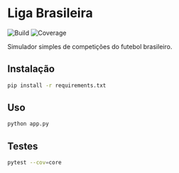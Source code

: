 # Liga Brasileira

![Build](https://github.com/example/LigaBrasileira/actions/workflows/ci.yml/badge.svg)
![Coverage](https://img.shields.io/badge/coverage-90%25-brightgreen.svg)

Simulador simples de competições do futebol brasileiro.

## Instalação

```bash
pip install -r requirements.txt
```

## Uso

```bash
python app.py
```

## Testes

```bash
pytest --cov=core
```
